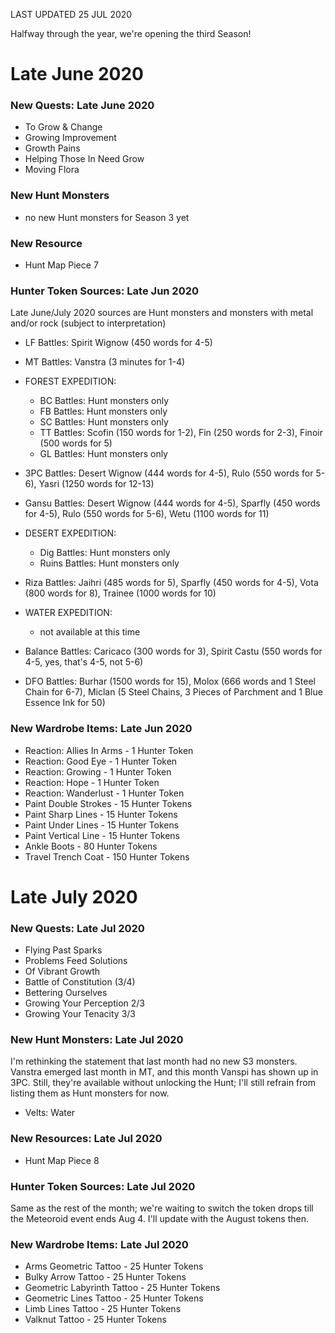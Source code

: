 LAST UPDATED 25 JUL 2020

Halfway through the year, we're opening the third Season!

# Late June 2020

### New Quests: Late June 2020

- To Grow & Change
- Growing Improvement
- Growth Pains
- Helping Those In Need Grow
- Moving Flora

### New Hunt Monsters

- no new Hunt monsters for Season 3 yet

### New Resource

- Hunt Map Piece 7

### Hunter Token Sources: Late Jun 2020

Late June/July 2020 sources are Hunt monsters and monsters with metal and/or rock (subject to interpretation)

- LF Battles: Spirit Wignow (450 words for 4-5)
- MT Battles: Vanstra (3 minutes for 1-4)
- FOREST EXPEDITION:

  - BC Battles: Hunt monsters only
  - FB Battles: Hunt monsters only
  - SC Battles: Hunt monsters only
  - TT Battles: Scofin (150 words for 1-2), Fin (250 words for 2-3), Finoir (500 words for 5)
  - GL Battles: Hunt monsters only
- 3PC Battles: Desert Wignow (444 words for 4-5), Rulo (550 words for 5-6), Yasri (1250 words for 12-13)
- Gansu Battles: Desert Wignow (444 words for 4-5), Sparfly (450 words for 4-5), Rulo (550 words for 5-6), Wetu (1100 words for 11)
- DESERT EXPEDITION: 

  - Dig Battles: Hunt monsters only
  - Ruins Battles: Hunt monsters only
- Riza Battles: Jaihri (485 words for 5), Sparfly (450 words for 4-5), Vota (800 words for 8), Trainee (1000 words for 10)
- WATER EXPEDITION:
  - not available at this time
- Balance Battles: Caricaco (300 words for 3), Spirit Castu (550 words for 4-5, yes, that's 4-5, not 5-6)
- DFO Battles: Burhar (1500 words for 15), Molox (666 words and 1 Steel Chain for 6-7), Miclan (5 Steel Chains, 3 Pieces of Parchment and 1 Blue Essence Ink for 50)

### New Wardrobe Items: Late Jun 2020

- Reaction: Allies In Arms - 1 Hunter Token
- Reaction: Good Eye - 1 Hunter Token
- Reaction: Growing - 1 Hunter Token
- Reaction: Hope - 1 Hunter Token
- Reaction: Wanderlust - 1 Hunter Token
- Paint Double Strokes - 15 Hunter Tokens
- Paint Sharp Lines - 15 Hunter Tokens
- Paint Under Lines - 15 Hunter Tokens
- Paint Vertical Line - 15 Hunter Tokens
- Ankle Boots - 80 Hunter Tokens
- Travel Trench Coat - 150 Hunter Tokens

# Late July 2020

### New Quests: Late Jul 2020

- Flying Past Sparks
- Problems Feed Solutions
- Of Vibrant Growth
- Battle of Constitution (3/4)
- Bettering Ourselves
- Growing Your Perception 2/3
- Growing Your Tenacity 3/3

### New Hunt Monsters: Late Jul 2020

I'm rethinking the statement that last month had no new S3 monsters. Vanstra emerged last month in MT, and this month Vanspi has shown up in 3PC. Still, they're available without unlocking the Hunt; I'll still refrain from listing them as Hunt monsters for now.

- Velts: Water

### New Resources: Late Jul 2020

- Hunt Map Piece 8

### Hunter Token Sources: Late Jul 2020

Same as the rest of the month; we're waiting to switch the token drops till the Meteoroid event ends Aug 4. I'll update with the August tokens then.

### New Wardrobe Items: Late Jul 2020

- Arms Geometric Tattoo - 25 Hunter Tokens
- Bulky Arrow Tattoo - 25 Hunter Tokens
- Geometric Labyrinth Tattoo - 25 Hunter Tokens
- Geometric Lines Tattoo - 25 Hunter Tokens
- Limb Lines Tattoo - 25 Hunter Tokens
- Valknut Tattoo - 25 Hunter Tokens